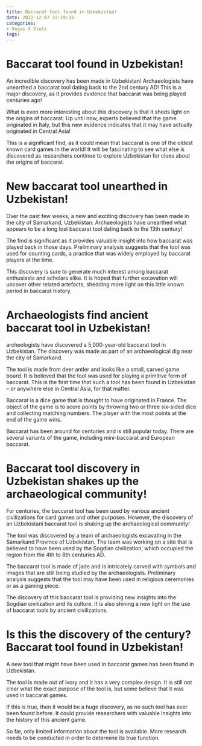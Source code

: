 ```yaml
---
title: Baccarat tool found in Uzbekistan!
date: 2022-12-07 22:19:33
categories:
- Vegas X Slots
tags:
---
```



#  Baccarat tool found in Uzbekistan!

An incredible discovery has been made in Uzbekistan! Archaeologists have unearthed a baccarat tool dating back to the 2nd century AD! This is a major discovery, as it provides evidence that baccarat was being played centuries ago!

What is even more interesting about this discovery is that it sheds light on the origins of baccarat. Up until now, experts believed that the game originated in Italy, but this new evidence indicates that it may have actually originated in Central Asia!

This is a significant find, as it could mean that baccarat is one of the oldest known card games in the world! It will be fascinating to see what else is discovered as researchers continue to explore Uzbekistan for clues about the origins of baccarat.

#  New baccarat tool unearthed in Uzbekistan!

Over the past few weeks, a new and exciting discovery has been made in the city of Samarkand, Uzbekistan. Archaeologists have unearthed what appears to be a long lost baccarat tool dating back to the 13th century!

The find is significant as it provides valuable insight into how baccarat was played back in those days. Preliminary analysis suggests that the tool was used for counting cards, a practice that was widely employed by baccarat players at the time.

This discovery is sure to generate much interest among baccarat enthusiasts and scholars alike. It is hoped that further excavation will uncover other related artefacts, shedding more light on this little known period in baccarat history.

#  Archaeologists find ancient baccarat tool in Uzbekistan!

 archeologists
have discovered a 5,000-year-old baccarat tool in Uzbekistan. The discovery was made as part of an archaeological dig near the city of Samarkand.

The tool is made from deer antler and looks like a small, carved game board. It is believed that the tool was used for playing a primitive form of baccarat. This is the first time that such a tool has been found in Uzbekistan – or anywhere else in Central Asia, for that matter.

Baccarat is a dice game that is thought to have originated in France. The object of the game is to score points by throwing two or three six-sided dice and collecting matching numbers. The player with the most points at the end of the game wins.

Baccarat has been around for centuries and is still popular today. There are several variants of the game, including mini-baccarat and European baccarat.

#  Baccarat tool discovery in Uzbekistan shakes up the archaeological community!

For centuries, the baccarat tool has been used by various ancient civilizations for card games and other purposes. However, the discovery of an Uzbekistani baccarat tool is shaking up the archaeological community!

The tool was discovered by a team of archaeologists excavating in the Samarkand Province of Uzbekistan. The team was working on a site that is believed to have been used by the Sogdian civilization, which occupied the region from the 4th to 8th centuries AD.

The baccarat tool is made of jade and is intricately carved with symbols and images that are still being studied by the archaeologists. Preliminary analysis suggests that the tool may have been used in religious ceremonies or as a gaming piece.

The discovery of this baccarat tool is providing new insights into the Sogdian civilization and its culture. It is also shining a new light on the use of baccarat tools by ancient civilizations.

#  Is this the discovery of the century? Baccarat tool found in Uzbekistan!

A new tool that might have been used in baccarat games has been found in Uzbekistan.

The tool is made out of ivory and it has a very complex design. It is still not clear what the exact purpose of the tool is, but some believe that it was used in baccarat games.

If this is true, then it would be a huge discovery, as no such tool has ever been found before. It could provide researchers with valuable insights into the history of this ancient game.

So far, only limited information about the tool is available. More research needs to be conducted in order to determine its true function.